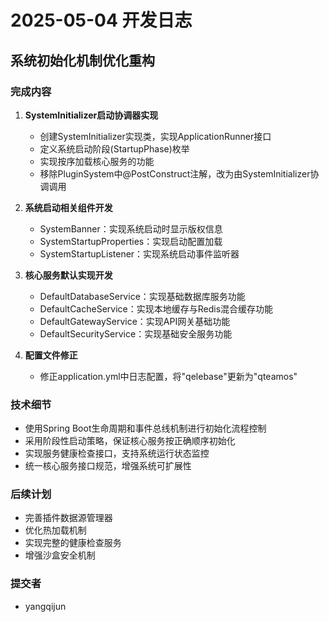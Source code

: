 <!--
 * @Author: yangqijun youngqj@126.com
 * @Date: 2025-05-02 08:54:27
 * @LastEditors: yangqijun youngqj@126.com
 * @LastEditTime: 2025-05-02 08:54:57
 * @FilePath: /qteamos/docs/changelogs/2025/2025-05-04.md
 * @Description: 
 * 
 * Copyright © Zhejiang Xiaoqu Information Technology Co., Ltd, All Rights Reserved. 
-->
# 2025-05-04 开发日志

## 系统初始化机制优化重构

### 完成内容

1. **SystemInitializer启动协调器实现**
   - 创建SystemInitializer实现类，实现ApplicationRunner接口
   - 定义系统启动阶段(StartupPhase)枚举
   - 实现按序加载核心服务的功能
   - 移除PluginSystem中@PostConstruct注解，改为由SystemInitializer协调调用

2. **系统启动相关组件开发**
   - SystemBanner：实现系统启动时显示版权信息
   - SystemStartupProperties：实现启动配置加载
   - SystemStartupListener：实现系统启动事件监听器

3. **核心服务默认实现开发**
   - DefaultDatabaseService：实现基础数据库服务功能
   - DefaultCacheService：实现本地缓存与Redis混合缓存功能
   - DefaultGatewayService：实现API网关基础功能
   - DefaultSecurityService：实现基础安全服务功能

4. **配置文件修正**
   - 修正application.yml中日志配置，将"qelebase"更新为"qteamos"

### 技术细节

- 使用Spring Boot生命周期和事件总线机制进行初始化流程控制
- 采用阶段性启动策略，保证核心服务按正确顺序初始化
- 实现服务健康检查接口，支持系统运行状态监控
- 统一核心服务接口规范，增强系统可扩展性

### 后续计划

- 完善插件数据源管理器
- 优化热加载机制
- 实现完整的健康检查服务
- 增强沙盒安全机制

### 提交者

- yangqijun 